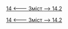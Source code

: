 [14 <--- ](14.md) [   Зміст   ](README.md) [--> 14.2](14_2.md)



[14 <--- ](14.md) [   Зміст   ](README.md) [--> 14.2](14_2.md)